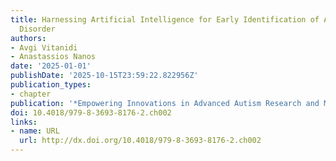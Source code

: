 ```yaml
---
title: Harnessing Artificial Intelligence for Early Identification of Autism Spectrum
  Disorder
authors:
- Avgi Vitanidi
- Anastassios Nanos
date: '2025-01-01'
publishDate: '2025-10-15T23:59:22.822956Z'
publication_types:
- chapter
publication: '*Empowering Innovations in Advanced Autism Research and Management*'
doi: 10.4018/979-8-3693-8176-2.ch002
links:
- name: URL
  url: http://dx.doi.org/10.4018/979-8-3693-8176-2.ch002
---
```

